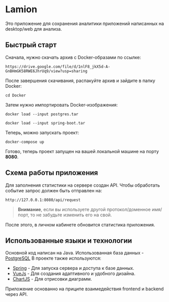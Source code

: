 
# Lamion
Это приложение для сохранения аналитики приложений написанных на desktop/web для анализа.
## Быстрый старт
Сначала, нужно скачать архив с Docker-образами по ссылке:
```
https://drive.google.com/file/d/1nlF8_jkX5d-A-GnBHmGK58RWE6JhrUq9/view?usp=sharing
```

После завершения скачивания, распакуйте архив и зайдите в папку Docker:
``` console
cd Docker
```
Затем нужно импортировать Docker-изображения:
```
docker load --input postgres.tar
```
```
docker load --input spring-boot.tar
```
Теперь, можно запускать проект:
```
docker-compose up
```
Готово, теперь проект запущен на вашей локальной машине на порту **8080**.
## Схема работы приложения
Для заполнения статистики на сервере создан API.
Чтобы обработать событие запрос должен быть отправлен на:
```
http://127.0.0.1:8080/api/request
```
> **Внимание**, если вы используете другой протокол/доменное имя/порт, то не забудьте изменить его на свой.

После этого, в личном кабинете обновится статистика приложения.
## Использованные языки и технологии
Основной код написан на Java. Использованная база данных - [PostgreSQL](https://www.postgresql.org/)
В проекте также используются:
- [Spring](https://spring.io/) - Для запуска сервера и доступа к базе данных.
- [VueJs](https://vuejs.org/) - Для создания адаптивного и удобного дизайна.
- [ChartJS](https://www.chartjs.org/) - Для отрисовки диаграмм.

Приложение основанно на приципе взаимедействия frontend и backend через API.
